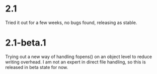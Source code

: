 # 2.1 #

Tried it out for a few weeks, no bugs found, releasing as stable.

# 2.1-beta.1 #

Trying out a new way of handling fopens() on an object level to reduce writing overhead. I am not an expert in direct 
file handling, so this is released in beta state for now. 
